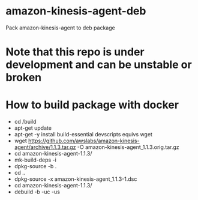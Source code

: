 # amazon-kinesis-agent-deb
Pack amazon-kinesis-agent to deb package
# Note that this repo is under development and can be unstable or broken

# How to build package with docker


- cd /build
- apt-get update
- apt-get -y install build-essential devscripts equivs wget
- wget https://github.com/awslabs/amazon-kinesis-agent/archive/1.1.3.tar.gz -O amazon-kinesis-agent_1.1.3.orig.tar.gz
- cd amazon-kinesis-agent-1.1.3/
- mk-build-deps -i
- dpkg-source -b .
- cd ..
- dpkg-source -x amazon-kinesis-agent_1.1.3-1.dsc
- cd amazon-kinesis-agent-1.1.3/
- debuild -b -uc -us
